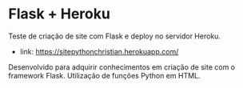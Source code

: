 # Flask + Heroku

Teste de criação de site com Flask e deploy no servidor Heroku.

- link: https://sitepythonchristian.herokuapp.com/

Desenvolvido para adquirir conhecimentos em criação de site com o framework Flask. Utilização de funções Python em HTML.
